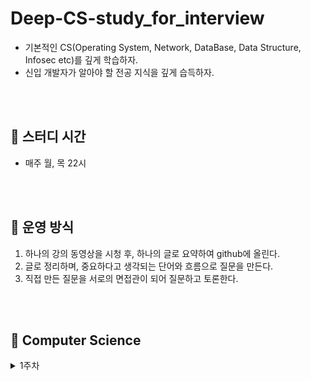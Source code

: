 # Deep-CS-study_for_interview
- 기본적인 CS(Operating System, Network, DataBase, Data Structure, Infosec etc)를 깊게 학습하자.
- 신입 개발자가 알아야 할 전공 지식을 깊게 습득하자.

</br>
</br>

## 🔼 스터디 시간
- 매주 월, 목 22시


</br>
</br>


## 🔼 운영 방식
1. 하나의 강의 동영상을 시청 후, 하나의 글로 요약하여 github에 올린다.
2. 글로 정리하며, 중요하다고 생각되는 단어와 흐름으로 질문을 만든다.
3. 직접 만든 질문을 서로의 면접관이 되어 질문하고 토론한다.

</br>
</br>



## 🔼 Computer Science

<details>
  <summary>1주차</summary>
  <div markdown="1">
    
  ### 23.07.13 목요일
  [컴퓨터 시스템 개요](https://youtu.be/EdTtGv9w2sA) </br>
  [운영체제 1](https://youtu.be/nxl_cUd55Ag) </br>
  [운영체제 2](https://youtu.be/hzXVQIlSSos) </br>
  [운영체제 3](https://youtu.be/knF9lzHA3LI)

  
  </div>
</details>




